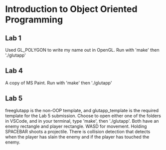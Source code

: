# Introduction to Object Oriented Programming

Lab 1
-
Used GL_POLYGON to write my name out in OpenGL. Run with 'make' then './glutapp'


Lab 4
-
A copy of MS Paint. Run with 'make' then './glutapp'


Lab 5
-
freeglutapp is the non-OOP template, and glutapp_template is the required template for the Lab 5 submission. Choose to open either one of the folders in VSCode, and in your terminal, type 'make', then './glutapp'. Both have an enemy rectangle and player rectangle. WASD for movement. Holding SPACEBAR shoots a projectile. There is collision detection that detects when the player has slain the enemy and if the player has touched the enemy.

